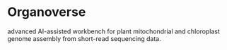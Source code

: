 # Organoverse
advanced AI-assisted workbench for plant mitochondrial and chloroplast genome assembly from short-read sequencing data.
